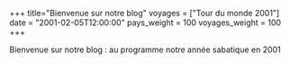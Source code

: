 +++
title="Bienvenue sur notre blog"
voyages = ["Tour du monde 2001"]
date = "2001-02-05T12:00:00"
pays_weight = 100
voyages_weight = 100
+++


Bienvenue sur notre blog : au programme notre année sabatique en 2001



